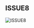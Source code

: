 ## ISSUE8
![ISSUE8](https://github.com/liguiyao/237485-STIW3054-Issues/blob/master/images/issue8.png?raw=true)
